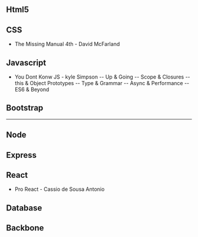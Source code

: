 ## Html5

## CSS

- The Missing Manual 4th - David McFarland

## Javascript
- You Dont Konw JS - kyle Simpson
-- Up & Going
-- Scope & Closures
-- this & Object Prototypes
-- Type & Grammar
-- Async & Performance
-- ES6 & Beyond

## Bootstrap
*******************************************************
## Node
## Express

## React
- Pro React - Cassio de Sousa Antonio

## Database
## Backbone

